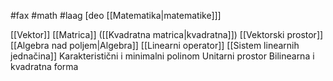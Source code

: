 #fax #math #laag [deo [[Matematika|matematike]]]
$\:$

[[Vektor]]
[[Matrica]] ([[Kvadratna matrica|kvadratna]])
[[Vektorski prostor]]
[[Algebra nad poljem|Algebra]]
[[Linearni operator]]
[[Sistem linearnih jednačina]]
Karakteristični i minimalni polinom
Unitarni prostor
Bilinearna i kvadratna forma